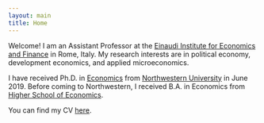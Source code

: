 ```yaml
---
layout: main
title: Home
---
```


Welcome! I am an Assistant Professor at the [Einaudi Institute for Economics and Finance](http://www.eief.it/) in Rome, Italy. My research interests are in political economy, development economics, and applied microeconomics.

I have received Ph.D. in [Economics](http://economics.northwestern.edu/) from [Northwestern University](http://www.northwestern.edu/) in June 2019. Before coming to Northwestern, I received B.A. in Economics from [Higher School of Economics](https://www.hse.ru/en/).

You can find my CV [here](assets/CV_Makarin.pdf).
